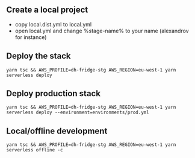 ## Create a local project
- copy local.dist.yml to local.yml
- open local.yml and change %stage-name% to your name (alexandrov for instance)

##  Deploy the stack 
`yarn tsc && AWS_PROFILE=dh-fridge-stg AWS_REGION=eu-west-1 yarn serverless deploy` 

##  Deploy production stack 
`yarn tsc && AWS_PROFILE=dh-fridge-stg AWS_REGION=eu-west-1 yarn serverless deploy --environment=environments/prod.yml` 

## Local/offline development
`yarn tsc && AWS_PROFILE=dh-fridge-stg AWS_REGION=eu-west-1 yarn serverless offline -c`
